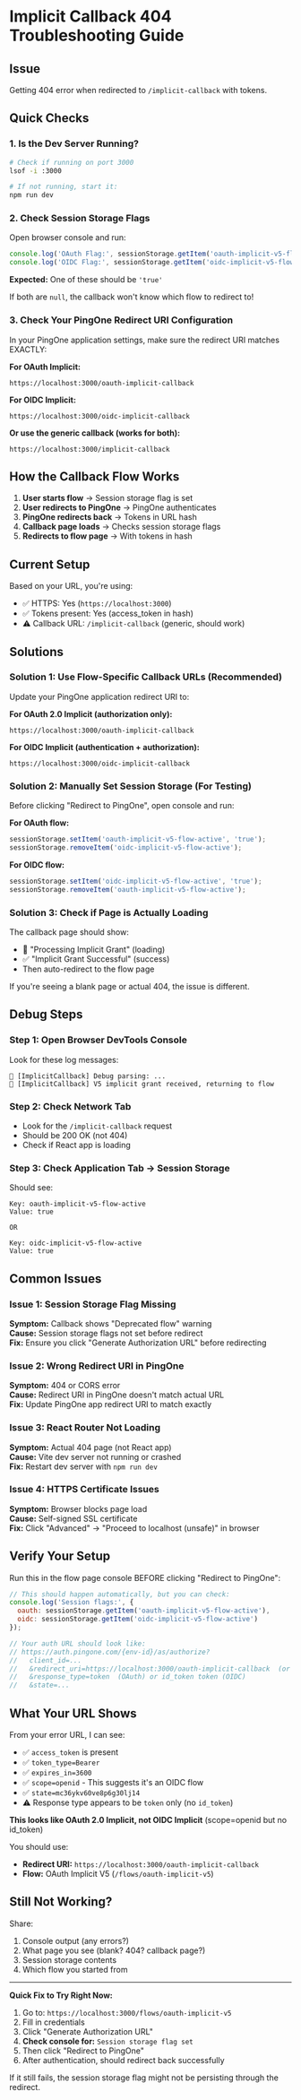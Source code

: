 # Implicit Callback 404 Troubleshooting Guide

## Issue
Getting 404 error when redirected to `/implicit-callback` with tokens.

## Quick Checks

### 1. Is the Dev Server Running?
```bash
# Check if running on port 3000
lsof -i :3000

# If not running, start it:
npm run dev
```

### 2. Check Session Storage Flags

Open browser console and run:
```javascript
console.log('OAuth Flag:', sessionStorage.getItem('oauth-implicit-v5-flow-active'));
console.log('OIDC Flag:', sessionStorage.getItem('oidc-implicit-v5-flow-active'));
```

**Expected:** One of these should be `'true'`

If both are `null`, the callback won't know which flow to redirect to!

### 3. Check Your PingOne Redirect URI Configuration

In your PingOne application settings, make sure the redirect URI matches EXACTLY:

**For OAuth Implicit:**
```
https://localhost:3000/oauth-implicit-callback
```

**For OIDC Implicit:**
```
https://localhost:3000/oidc-implicit-callback
```

**Or use the generic callback (works for both):**
```
https://localhost:3000/implicit-callback
```

## How the Callback Flow Works

1. **User starts flow** → Session storage flag is set
2. **User redirects to PingOne** → PingOne authenticates
3. **PingOne redirects back** → Tokens in URL hash
4. **Callback page loads** → Checks session storage flags
5. **Redirects to flow page** → With tokens in hash

## Current Setup

Based on your URL, you're using:
- ✅ HTTPS: Yes (`https://localhost:3000`)
- ✅ Tokens present: Yes (access_token in hash)
- ⚠️ Callback URL: `/implicit-callback` (generic, should work)

## Solutions

### Solution 1: Use Flow-Specific Callback URLs (Recommended)

Update your PingOne application redirect URI to:

**For OAuth 2.0 Implicit (authorization only):**
```
https://localhost:3000/oauth-implicit-callback
```

**For OIDC Implicit (authentication + authorization):**
```
https://localhost:3000/oidc-implicit-callback
```

### Solution 2: Manually Set Session Storage (For Testing)

Before clicking "Redirect to PingOne", open console and run:

**For OAuth flow:**
```javascript
sessionStorage.setItem('oauth-implicit-v5-flow-active', 'true');
sessionStorage.removeItem('oidc-implicit-v5-flow-active');
```

**For OIDC flow:**
```javascript
sessionStorage.setItem('oidc-implicit-v5-flow-active', 'true');
sessionStorage.removeItem('oauth-implicit-v5-flow-active');
```

### Solution 3: Check if Page is Actually Loading

The callback page should show:
- 🔄 "Processing Implicit Grant" (loading)
- ✅ "Implicit Grant Successful" (success)
- Then auto-redirect to the flow page

If you're seeing a blank page or actual 404, the issue is different.

## Debug Steps

### Step 1: Open Browser DevTools Console

Look for these log messages:
```
🔐 [ImplicitCallback] Debug parsing: ...
🔐 [ImplicitCallback] V5 implicit grant received, returning to flow
```

### Step 2: Check Network Tab

- Look for the `/implicit-callback` request
- Should be 200 OK (not 404)
- Check if React app is loading

### Step 3: Check Application Tab → Session Storage

Should see:
```
Key: oauth-implicit-v5-flow-active
Value: true

OR

Key: oidc-implicit-v5-flow-active  
Value: true
```

## Common Issues

### Issue 1: Session Storage Flag Missing

**Symptom:** Callback shows "Deprecated flow" warning  
**Cause:** Session storage flags not set before redirect  
**Fix:** Ensure you click "Generate Authorization URL" before redirecting

### Issue 2: Wrong Redirect URI in PingOne

**Symptom:** 404 or CORS error  
**Cause:** Redirect URI in PingOne doesn't match actual URL  
**Fix:** Update PingOne app redirect URI to match exactly

### Issue 3: React Router Not Loading

**Symptom:** Actual 404 page (not React app)  
**Cause:** Vite dev server not running or crashed  
**Fix:** Restart dev server with `npm run dev`

### Issue 4: HTTPS Certificate Issues

**Symptom:** Browser blocks page load  
**Cause:** Self-signed SSL certificate  
**Fix:** Click "Advanced" → "Proceed to localhost (unsafe)" in browser

## Verify Your Setup

Run this in the flow page console BEFORE clicking "Redirect to PingOne":

```javascript
// This should happen automatically, but you can check:
console.log('Session flags:', {
  oauth: sessionStorage.getItem('oauth-implicit-v5-flow-active'),
  oidc: sessionStorage.getItem('oidc-implicit-v5-flow-active')
});

// Your auth URL should look like:
// https://auth.pingone.com/{env-id}/as/authorize?
//   client_id=...
//   &redirect_uri=https://localhost:3000/oauth-implicit-callback  (or oidc-implicit-callback)
//   &response_type=token  (OAuth) or id_token token (OIDC)
//   &state=...
```

## What Your URL Shows

From your error URL, I can see:
- ✅ `access_token` is present
- ✅ `token_type=Bearer`  
- ✅ `expires_in=3600`
- ✅ `scope=openid` - This suggests it's an OIDC flow
- ✅ `state=mc36ykv60ve8p6g30lj14`
- ⚠️ Response type appears to be `token` only (no `id_token`)

**This looks like OAuth 2.0 Implicit, not OIDC Implicit** (scope=openid but no id_token)

You should use:
- **Redirect URI:** `https://localhost:3000/oauth-implicit-callback`
- **Flow:** OAuth Implicit V5 (`/flows/oauth-implicit-v5`)

## Still Not Working?

Share:
1. Console output (any errors?)
2. What page you see (blank? 404? callback page?)
3. Session storage contents
4. Which flow you started from

---

**Quick Fix to Try Right Now:**

1. Go to: `https://localhost:3000/flows/oauth-implicit-v5`
2. Fill in credentials
3. Click "Generate Authorization URL"  
4. **Check console for:** `Session storage flag set`
5. Then click "Redirect to PingOne"
6. After authentication, should redirect back successfully

If it still fails, the session storage flag might not be persisting through the redirect.

